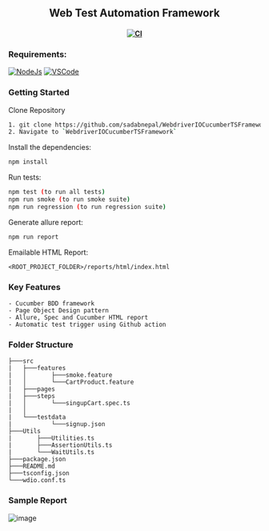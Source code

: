<h2 align="center"> Web Test Automation Framework </h2>

<h4 align="center">
	
[![CI](https://github.com/sadabnepal/WebdriverIOCucumberTSFramework/actions/workflows/main.yml/badge.svg)](https://github.com/sadabnepal/WebdriverIOCucumberTSFramework/actions/workflows/main.yml)

</h4>

### Requirements:
[![NodeJs](https://img.shields.io/badge/-NodeJS%20v12%20OR%20later-%23339933?logo=npm)](https://nodejs.org/en/download/)
[![VSCode](https://img.shields.io/badge/-Visual%20Studio%20Code-%233178C6?logo=visual-studio-code)](https://code.visualstudio.com/download)

### Getting Started
Clone Repository
```bash
1. git clone https://github.com/sadabnepal/WebdriverIOCucumberTSFramework.git
2. Navigate to `WebdriverIOCucumberTSFramework`
```

Install the dependencies:
```bash
npm install
```

Run tests:
```bash
npm test (to run all tests)
npm run smoke (to run smoke suite)
npm run regression (to run regression suite)
```

Generate allure report:
```bash
npm run report
```

Emailable HTML Report:
```
<ROOT_PROJECT_FOLDER>/reports/html/index.html
```
### Key Features
	- Cucumber BDD framework
	- Page Object Design pattern
	- Allure, Spec and Cucumber HTML report
	- Automatic test trigger using Github action

### Folder Structure
```
├───src
|   ├───features
|   │  	    ├───smoke.feature
|   │       └───CartProduct.feature    
|   ├───pages
|   ├───steps
|   │       └───singupCart.spec.ts
|   │      
|   └───testdata
|           └───signup.json
├───Utils
|       ├───Utilities.ts
|       ├───AssertionUtils.ts
|       └───WaitUtils.ts
├───package.json
├───README.md
├───tsconfig.json
└───wdio.conf.ts
```
### Sample Report
![image](https://user-images.githubusercontent.com/65847528/142774279-1e18cbd2-9869-4fd9-ac3b-af397022fa73.png)

